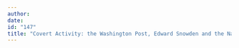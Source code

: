 ```yaml
---
author:
date:
id: "147"
title: "Covert Activity: the Washington Post, Edward Snowden and the National Security Agency"
---
```

